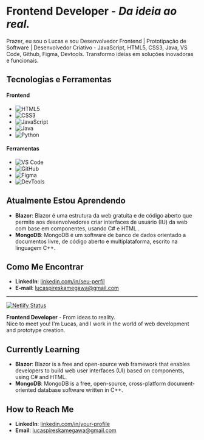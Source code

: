 # Frontend Developer - *Da ideia ao real.* 
Prazer, eu sou o Lucas e sou Desenvolvedor Frontend | Prototipação de Software | Desenvolvedor Criativo - JavaScript, HTML5, CSS3, Java, VS Code, Github, Figma, Devtools. Transformo ideias em soluções inovadoras e funcionais. 


## **Tecnologias e Ferramentas**
#### Frontend
- ![HTML5](https://img.shields.io/badge/HTML5-292a2b?style=flat&logo=html5&logoColor=white) 
- ![CSS3](https://img.shields.io/badge/CSS3-292a2b?style=flat&logo=css3&logoColor=white) 
- ![JavaScript](https://img.shields.io/badge/JavaScript-292a2b?style=flat&logo=javascript&logoColor=white)
- ![Java](https://img.shields.io/badge/Java-292a2b?style=flat&logo=openjdk&logoColor=white)
- ![Python](https://img.shields.io/badge/Python-292a2b?style=flat&logo=python&logoColor=white)

#### Ferramentas
- ![VS Code](https://img.shields.io/badge/VS_Code-292a2b?style=flat&logo=visual-studio-code&logoColor=white) 
- ![GitHub](https://img.shields.io/badge/GitHub-292a2b?style=flat&logo=github&logoColor=white) 
- ![Figma](https://img.shields.io/badge/Figma-292a2b?style=flat&logo=figma&logoColor=white) 
- ![DevTools](https://img.shields.io/badge/DevTools-292a2b?style=flat&logo=googlechrome&logoColor=white)

## **Atualmente Estou Aprendendo**

- **Blazor**: Blazor é uma estrutura da web gratuita e de código aberto que permite aos desenvolvedores criar interfaces de usuário (IU) da web com base em componentes, usando C# e HTML .
- **MongoDB**: MongoDB é um software de banco de dados orientado a documentos livre, de código aberto e multiplataforma, escrito na linguagem C++.

## **Como Me Encontrar**

- **LinkedIn**: [linkedin.com/in/seu-perfil](https://linkedin.com/in/seu-perfil) 
- **E-mail**: lucaspireskamegawa@gmail.com

---

[![Netlify Status](https://api.netlify.com/api/v1/badges/714dcb89-9911-444f-afc8-bb1082c4a433/deploy-status)](https://app.netlify.com/sites/blog-calculo/deploys)

**Frontend Developer** - From ideas to reality.  
Nice to meet you! I'm Lucas, and I work in the world of web development and prototype creation.

## **Currently Learning**

- **Blazor**: Blazor is a free and open-source web framework that enables developers to build web user interfaces (UI) based on components, using C# and HTML.
- **MongoDB**: MongoDB is a free, open-source, cross-platform document-oriented database software written in C++.

## **How to Reach Me**

- **LinkedIn**: [linkedin.com/in/your-profile](https://linkedin.com/in/your-profile) 
- **Email**: lucaspireskamegawa@gmail.com
